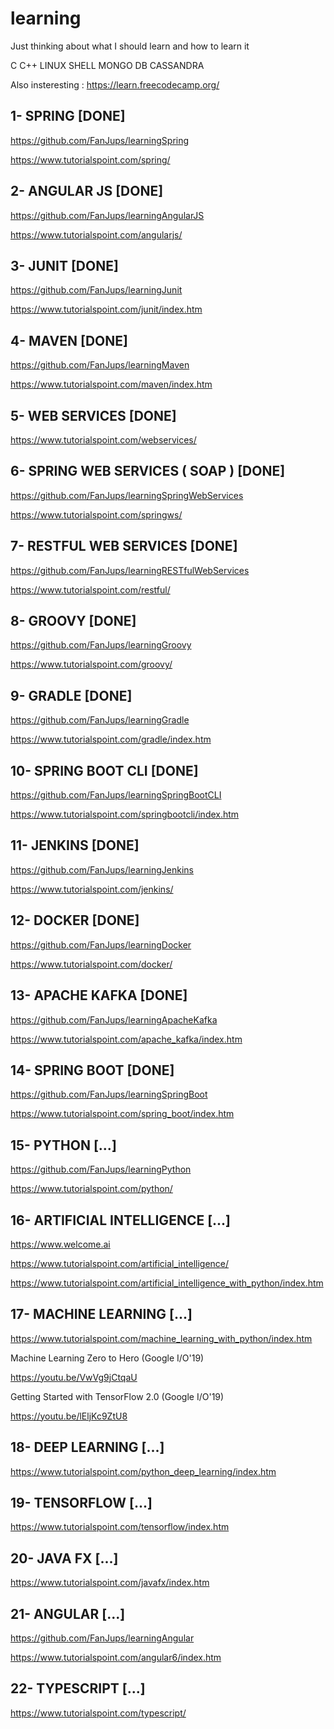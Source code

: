 # learning
Just thinking about what I should learn and how to learn it

C C++ LINUX SHELL MONGO DB CASSANDRA

Also insteresting : https://learn.freecodecamp.org/

## 1- SPRING [DONE]

https://github.com/FanJups/learningSpring

https://www.tutorialspoint.com/spring/

## 2- ANGULAR JS [DONE]

https://github.com/FanJups/learningAngularJS

https://www.tutorialspoint.com/angularjs/

## 3- JUNIT [DONE]

https://github.com/FanJups/learningJunit

https://www.tutorialspoint.com/junit/index.htm


## 4- MAVEN [DONE]

https://github.com/FanJups/learningMaven

https://www.tutorialspoint.com/maven/index.htm

## 5- WEB SERVICES [DONE]

https://www.tutorialspoint.com/webservices/

## 6- SPRING WEB SERVICES ( SOAP ) [DONE]

https://github.com/FanJups/learningSpringWebServices

https://www.tutorialspoint.com/springws/

## 7- RESTFUL WEB SERVICES [DONE]

https://github.com/FanJups/learningRESTfulWebServices

https://www.tutorialspoint.com/restful/

## 8- GROOVY [DONE]

https://github.com/FanJups/learningGroovy

https://www.tutorialspoint.com/groovy/

## 9- GRADLE [DONE]

https://github.com/FanJups/learningGradle

https://www.tutorialspoint.com/gradle/index.htm

## 10- SPRING BOOT CLI [DONE]

https://github.com/FanJups/learningSpringBootCLI

https://www.tutorialspoint.com/springbootcli/index.htm

## 11- JENKINS [DONE]

https://github.com/FanJups/learningJenkins

https://www.tutorialspoint.com/jenkins/

## 12- DOCKER [DONE]

https://github.com/FanJups/learningDocker

https://www.tutorialspoint.com/docker/

## 13- APACHE KAFKA [DONE]

https://github.com/FanJups/learningApacheKafka

https://www.tutorialspoint.com/apache_kafka/index.htm

## 14- SPRING BOOT [DONE]

https://github.com/FanJups/learningSpringBoot

https://www.tutorialspoint.com/spring_boot/index.htm

## 15- PYTHON [...]

https://github.com/FanJups/learningPython

https://www.tutorialspoint.com/python/

## 16- ARTIFICIAL INTELLIGENCE [...]

https://www.welcome.ai

https://www.tutorialspoint.com/artificial_intelligence/

https://www.tutorialspoint.com/artificial_intelligence_with_python/index.htm

## 17- MACHINE LEARNING [...]

https://www.tutorialspoint.com/machine_learning_with_python/index.htm

Machine Learning Zero to Hero (Google I/O'19)

https://youtu.be/VwVg9jCtqaU

Getting Started with TensorFlow 2.0 (Google I/O'19)

https://youtu.be/lEljKc9ZtU8

## 18- DEEP LEARNING [...]

https://www.tutorialspoint.com/python_deep_learning/index.htm

## 19- TENSORFLOW [...]

https://www.tutorialspoint.com/tensorflow/index.htm

## 20- JAVA FX [...]

https://www.tutorialspoint.com/javafx/index.htm

## 21- ANGULAR [...]

https://github.com/FanJups/learningAngular

https://www.tutorialspoint.com/angular6/index.htm

## 22- TYPESCRIPT [...]

https://www.tutorialspoint.com/typescript/

